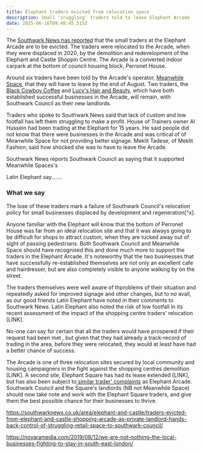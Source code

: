 ```yaml
---
title: Elephant traders evicted from relocation space
description: Small 'sruggling' traders told to leave Elephant Arcade
date: 2025-06-16T09:48:45.515Z
---
```

The [Southwark News has reported](https://southwarknews.co.uk/area/elephant-and-castle/traders-evicted-from-elephant-and-castle-shopping-arcade-as-private-landlord-hands-back-control-of-struggling-retail-space-to-southwark-council/) that the small traders at the Elephant Arcade are to be evicted.  The traders were relocated to the Arcade,  when they were displaced in 2020, by the demolition and redevelopment of the Elephant and Castle Shoppin Centre.  The Arcade is a converted indoor carpark at the bottom of council housing block, Perronet House. 

Around six traders have been told by the Arcade's operator, [Meanwhile Space](https://www.meanwhilespace.com/), that they will have to leave by the end of August.  Two traders, the [Black Cowboy Coffee](https://www.instagram.com/blackcowboycoffee/?hl=en) and [Lucy's Hair and Beauty](https://www.lucyhairandbeauty.com/), which have both established successful businesses in the Arcade, will remain, with Southwark Council as their new landlords.

Traders who spoke to Southwark News said that lack of custom and low footfall has left them struggling to make a profit.  House of Trainers owner Al Hussein had been trading at the Elephant for 15 years.  He said people did not know that there were businesses in the Arcade and was critical of of Meanwhile Space for not providing better signage.  Meklit Tadese, of Meklit Fashion, said how shocked she was to have to leave the Arcade.

Southwark News reports Southwark Council as saying that it supported Meanwhile Spaces's

Latin Elephant say.......

### What we say

The lose of these traders mark a failure of Southwark Council's relocation policy for small businesses displaced by development and regeneration[^x].  

Anyone familiar with the Elephant will know that the bottom of Perronet House was far from an ideal relocation site and that it was always going to be difficult for shops to attract custom, when they are tucked away out of sight of passing pedestrians.  Both Southwark Council and Meanwhile Space should have recognised this and done much more to support the traders in the Elephant Arcade.  It's noteworthy that the two businesses that have successfully re-established themselves are not only an excellent cafe and hairdresser, but are also completely visible to anyone walking by on the street.

The traders themselves were well aware of thproblems of their situation and repeatedly asked for improved signage and other changes, but to no avail, as our good friends Latin Elephant have noted in their comments to Southwark News.  Latin Elephant also noted the risk of low footfall in its recent assessment of the impact of the shopping centre traders' relocation  \[LINK].  

No-one can say for certain that all the traders would have prospered if their request had been met , but given that they had already a track-record of trading in the area, before they were relocated, they would at least have had a better chance of success.     

The Arcade is one of three relocation sites secured by local community and housing campaigners in the fight against the shopping centres demolition \[LINK].   A second site, Elephant Square has had its lease extended \[LINK], but has also been subject to[ similar trader' complaints](https://www.mylondon.news/news/south-london-news/old-elephant-castle-traders-complain-25107268) as Elephant Arcade.  Southwark Council and the Square's landlords (NB not Meanwhile Space) should now take note and work with the Elephant Square traders, and give them the best possible chance for their businesses to thrive.  

<https://southwarknews.co.uk/area/elephant-and-castle/traders-evicted-from-elephant-and-castle-shopping-arcade-as-private-landlord-hands-back-control-of-struggling-retail-space-to-southwark-council/>

<https://novaramedia.com/2019/08/12/we-are-not-nothing-the-local-businesses-fighting-to-stay-in-south-east-london/>